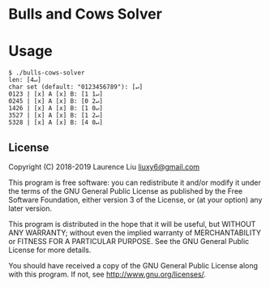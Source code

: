 # Bulls and Cows Solver

# Usage

```
$ ./bulls-cows-solver
len: [4↵]
char set (default: "0123456789"): [↵]
0123 | [x] A [x] B: [1 1↵]
0245 | [x] A [x] B: [0 2↵]
1426 | [x] A [x] B: [1 0↵]
3527 | [x] A [x] B: [1 2↵]
5328 | [x] A [x] B: [4 0↵]
```

## License

Copyright (C) 2018-2019  Laurence Liu <liuxy6@gmail.com>

This program is free software: you can redistribute it and/or modify it under the terms of the GNU General Public License as published by the Free Software Foundation, either version 3 of the License, or (at your option) any later version.

This program is distributed in the hope that it will be useful, but WITHOUT ANY WARRANTY; without even the implied warranty of MERCHANTABILITY or FITNESS FOR A PARTICULAR PURPOSE.  See the GNU General Public License for more details.

You should have received a copy of the GNU General Public License along with this program.  If not, see <http://www.gnu.org/licenses/>.
